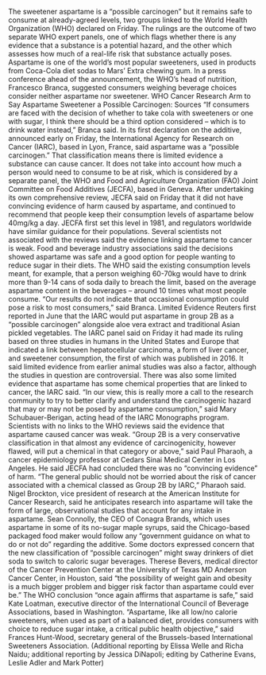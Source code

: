 The sweetener aspartame is a “possible carcinogen” but it remains safe to consume at already-agreed levels, two groups linked to the World Health Organization (WHO) declared on Friday.
The rulings are the outcome of two separate WHO expert panels, one of which flags whether there is any evidence that a substance is a potential hazard, and the other which assesses how much of a real-life risk that substance actually poses.
Aspartame is one of the world’s most popular sweeteners, used in products from Coca-Cola diet sodas to Mars’ Extra chewing gum.
In a press conference ahead of the announcement, the WHO’s head of nutrition, Francesco Branca, suggested consumers weighing beverage choices consider neither aspartame nor sweetener.
WHO Cancer Research Arm to Say Aspartame Sweetener a Possible Carcinogen: Sources
“If consumers are faced with the decision of whether to take cola with sweeteners or one with sugar, I think there should be a third option considered – which is to drink water instead,” Branca said.
In its first declaration on the additive, announced early on Friday, the International Agency for Research on Cancer (IARC), based in Lyon, France, said aspartame was a “possible carcinogen.”
That classification means there is limited evidence a substance can cause cancer.
It does not take into account how much a person would need to consume to be at risk, which is considered by a separate panel, the WHO and Food and Agriculture Organization (FAO) Joint Committee on Food Additives (JECFA), based in Geneva.
After undertaking its own comprehensive review, JECFA said on Friday that it did not have convincing evidence of harm caused by aspartame, and continued to recommend that people keep their consumption levels of aspartame below 40mg/kg a day.
JECFA first set this level in 1981, and regulators worldwide have similar guidance for their populations.
Several scientists not associated with the reviews said the evidence linking aspartame to cancer is weak. Food and beverage industry associations said the decisions showed aspartame was safe and a good option for people wanting to reduce sugar in their diets.
The WHO said the existing consumption levels meant, for example, that a person weighing 60-70kg would have to drink more than 9-14 cans of soda daily to breach the limit, based on the average aspartame content in the beverages – around 10 times what most people consume.
“Our results do not indicate that occasional consumption could pose a risk to most consumers,” said Branca.
Limited Evidence
Reuters first reported in June that the IARC would put aspartame in group 2B as a “possible carcinogen” alongside aloe vera extract and traditional Asian pickled vegetables.
The IARC panel said on Friday it had made its ruling based on three studies in humans in the United States and Europe that indicated a link between hepatocellular carcinoma, a form of liver cancer, and sweetener consumption, the first of which was published in 2016.
It said limited evidence from earlier animal studies was also a factor, although the studies in question are controversial. There was also some limited evidence that aspartame has some chemical properties that are linked to cancer, the IARC said.
“In our view, this is really more a call to the research community to try to better clarify and understand the carcinogenic hazard that may or may not be posed by aspartame consumption,” said Mary Schubauer-Berigan, acting head of the IARC Monographs program.
Scientists with no links to the WHO reviews said the evidence that aspartame caused cancer was weak.
“Group 2B is a very conservative classification in that almost any evidence of carcinogenicity, however flawed, will put a chemical in that category or above,” said Paul Pharaoh, a cancer epidemiology professor at Cedars Sinai Medical Center in Los Angeles. He said JECFA had concluded there was no “convincing evidence” of harm.
“The general public should not be worried about the risk of cancer associated with a chemical classed as Group 2B by IARC,” Pharaoh said.
Nigel Brockton, vice president of research at the American Institute for Cancer Research, said he anticipates research into aspartame will take the form of large, observational studies that account for any intake in aspartame.
Sean Connolly, the CEO of Conagra Brands, which uses aspartame in some of its no-sugar maple syrups, said the Chicago-based packaged food maker would follow any “government guidance on what to do or not do” regarding the additive.
Some doctors expressed concern that the new classification of “possible carcinogen” might sway drinkers of diet soda to switch to caloric sugar beverages.
Therese Bevers, medical director of the Cancer Prevention Center at the University of Texas MD Anderson Cancer Center, in Houston, said “the possibility of weight gain and obesity is a much bigger problem and bigger risk factor than aspartame could ever be.”
The WHO conclusion “once again affirms that aspartame is safe,” said Kate Loatman, executive director of the International Council of Beverage Associations, based in Washington.
“Aspartame, like all low/no calorie sweeteners, when used as part of a balanced diet, provides consumers with choice to reduce sugar intake, a critical public health objective,” said Frances Hunt-Wood, secretary general of the Brussels-based International Sweeteners Association.
(Additional reporting by Elissa Welle and Richa Naidu; additional reporting by Jessica DiNapoli; editing by Catherine Evans, Leslie Adler and Mark Potter)